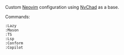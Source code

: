 Custom [Neovim](https://neovim.io/) configuration using [NvChad](https://nvchad.com/) as a base.

Commands:
```
:Lazy
:Mason
:TS
:Lsp
:Conform
:Copilot
```
